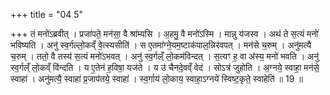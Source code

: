 +++
title = "04 5"

+++
तं मनो॑ऽब्रवीत् । प्रजा॑पते॒ मन॑सा॒ वै श्रा॑म्यसि । अ॒हमु॒ वै मनो॑ऽस्मि । मान्नु य॑जस्व । अथ॑ ते स॒त्यं मनो॑  भविष्यति । अनु॑ स्व॒र्गल्लो॒कव्ँ वे॒त्स्यसीति॑ । स ए॒तमा॑ग्ने॒यम॒ष्टाक॑पाल॒न्निर॑वपत् । मन॑से च॒रुम् । अनु॑मत्यै च॒रुम् ।  ततो॒ वै तस्य॑ स॒त्यं मनो॑ऽभवत् । अनु॑ स्व॒र्गल्ँ लो॒कम॑विन्दत् । स॒त्यꣳ ह॒ वा अ॑स्य॒ मनो॑ भवति । अनु॑  स्व॒र्गल्ँ लो॒कव्ँ वि॑न्दति । य ए॒तेन॑ ह॒विषा॒ यज॑ते । य उ॑ चैनदे॒वव्ँ वेद॑ । सोऽत्र॑ जुहोति । अ॒ग्नये॒ स्वाहा॒ मन॑से॒  स्वाहा॑ । अनु॑मत्यै॒ स्वाहा॑ प्र॒जाप॑तये॒ स्वाहा॑ । स्व॒र्गाय॑ लो॒काय॒ स्वाहा॒ऽग्नये॑ स्विष्ट॒कृते॒ स्वाहेति॑ ॥ 19 ॥

